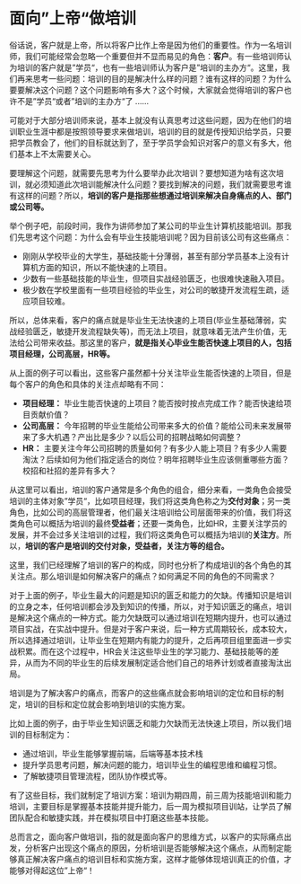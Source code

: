 # 面向”上帝“做培训

俗话说，客户就是上帝，所以将客户比作上帝是因为他们的重要性。作为一名培训师，我们可能经常会忽略一个重要但并不显而易见的角色：**客户**。有一些培训师认为培训的客户就是”学员“，也有一些培训师认为客户是”培训的主办方“。这里，我们再来思考一些问题：培训的目的是解决什么样的问题？谁有这样的问题？为什么要要解决这个问题？这个问题影响有多大？这个时候，大家就会觉得培训的客户也许不是”学员“或者”培训的主办方“了 ......

可能对于大部分培训师来说，基本上就没有认真思考过这些问题，因为在他们的培训职业生涯中都是按照领导要求来做培训，培训的目的就是传授知识给学员，只要把学员教会了，他们的目标就达到了，至于学员学会知识对客户的意义有多大，他们基本上不太需要关心。

要理解这个问题，就需要先思考为什么要举办此次培训？要想知道为啥有这次培训，就必须知道此次培训能解决什么问题？要找到解决的问题，我们就需要思考谁有这样的问题？所以，**培训的客户是指那些想通过培训来解决自身痛点的人、部门或公司等。**

举个例子吧，前段时间，我作为讲师参加了某公司的毕业生计算机技能培训。那我们先思考这个问题：为什么会有毕业生技能培训呢？因为目前该公司有这些痛点：
* 刚刚从学校毕业的大学生，基础技能十分薄弱，甚至有部分学员基本上没有计算机方面的知识，所以不能快速的上项目。
* 少数有一些基础技能的毕业生，但项目实战经验匮乏，也很难快速融入项目。
* 极少数在学校里面有一些项目经验的毕业生，对公司的敏捷开发流程生疏，适应项目较难。

所以，总体来看，客户的痛点就是毕业生无法快速的上项目(毕业生基础薄弱，实战经验匮乏，敏捷开发流程缺失等)，而无法上项目，就意味着无法产生价值，无法给公司带来收益。那这里的客户，**就是指关心毕业生能否快速上项目的人，包括项目经理，公司高层，HR等。**

从上面的例子可以看出，这些客户虽然都十分关注毕业生能否快速的上项目，但是每个客户的角色和具体的关注点却略有不同：
* **项目经理：** 毕业生能否快速的上项目？能否按时按点完成工作？能否快速给项目贡献价值？
* **公司高层：**  今年招聘的毕业生能给公司带来多大的价值？能给公司未来发展带来了多大机遇？产出比是多少？以后公司的招聘战略如何调整？
* **HR：** 主要关注今年公司招聘的质量如何？有多少人能上项目？有多少人需要淘汰？后续如何为他们指定适合的岗位？明年招聘毕业生应该侧重哪些方面？校招和社招的差异有多大？

从这里可以看出，培训的客户通常是多个角色的组合，细分来看，一类角色会接受培训的主体对象”学员“，比如项目经理，我们将这类角色称之为**交付对象**；另一类角色，比如公司的高层管理者，他们最关注培训给公司层面带来的价值，我们将这类角色可以概括为培训的最终**受益者**；还要一类角色，比如HR，主要关注学员的发展，并不会过多关注培训的过程，我们将这类角色可以概括为培训的**关注方**。所以，**培训的客户是培训的交付对象，受益者，关注方等的组合。**

这里，我们已经理解了培训的客户的构成，同时也分析了构成培训的各个角色的其关注点。那么培训是如何解决客户的痛点？如何满足不同的角色的不同需求？

对于上面的例子，毕业生最大的问题是知识的匮乏和能力的欠缺。传播知识是培训的立身之本，任何培训都会涉及到知识的传播，所以，对于知识匮乏的痛点，培训是解决这个痛点的一种方式。能力欠缺既可以通过培训在短期内提升，也可以通过项目实战，在实战中提升。但是对于客户来说，后一种方式周期较长，成本较大，所以选择通过培训，让毕业生在短期内有能力的提升，之后再项目组里面进一步实战积累。而在这个过程中，HR会关注这些毕业生的学习能力、基础技能等的差异，从而为不同的毕业生的后续发展制定适合他们自己的培养计划或者直接淘汰出局。

培训是为了解决客户的痛点，而客户的这些痛点就会影响培训的定位和目标的制定，培训的目标和定位就会影响到培训的实施方案。

比如上面的例子，由于毕业生知识匮乏和能力欠缺而无法快速上项目，所以我们培训的目标制定为：

* 通过培训，毕业生能够掌握前端，后端等基本技术栈
* 提升学员思考问题，解决问题的能力，培训毕业生的编程思维和编程习惯。
* 了解敏捷项目管理流程，团队协作模式等。

有了这些目标，我们就制定了培训方案：培训为期四周，前三周为技能培训和能力培训，主要目标是掌握基本技能并提升能力，后一周为模拟项目训站，让学员了解团队配合和敏捷实践，并在模拟项目中打磨这些基本技能。

总而言之，面向客户做培训，指的就是面向客户的思维方式，以客户的实际痛点出发，分析客户出现这个痛点的原因，分析培训是否能够解决这个痛点，从而制定能够真正解决客户痛点的培训目标和实施方案，这样才能够体现培训真正的价值，才能够对得起这位”上帝“！